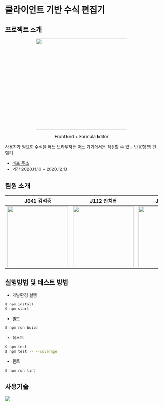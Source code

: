 # 클라이언트 기반 수식 편집기

## 프로젝트 소개

<p align=center><img src=https://i.imgur.com/3fggfFP.png width=300></p>
<p align=center><b>F</b>ront <b>E</b>nd + <b>F</b>ormula <b>E</b>ditor</p>

사용자가 필요한 수식을 어느 브라우저든 어느 기기에서든 작성할 수 있는 반응형 웹 편집기  

- [배포 주소](https://feditor.netlify.app)  
- 기간 2020.11.16 ~ 2020.12.18

## 팀원 소개

| J041 김석중  | J112 안치현  |  J179 전병재  | J181 전우민|
| :------------: | :------------: | :------------: | :------------: |
| <a href="https://github.com/seokju2ng"><img width="200px" src="https://ca.slack-edge.com/T019JFET9H7-U01ADUWN2DN-c66f6f1b97ae-512"/></a>  | <a href="https://github.com/enhakkore"><img width="200px" src="https://ca.slack-edge.com/T019JFET9H7-U0198CKFH4P-45a10b2bfb5e-512"></a> | <a href="https://github.com/ByeongjaeJeon"><img width="200px" src="https://ca.slack-edge.com/T019JFET9H7-U01A1UZAUQH-ab5312e06d0d-512"></a> | <a href="https://github.com/Woomin-Jeon"><img width="200px" src="https://ca.slack-edge.com/T019JFET9H7-U01AD1AA6TS-d91af18e8a16-512"/></a> |

## 실행방법 및 테스트 방법

- 개발환경 실행
```bash
$ npm install
$ npm start
```
- 빌드
```bash
$ npm run build
```
- 테스트
```bash
$ npm test
$ npm test -- --coverage
```
- 린트
```bash
$ npm run lint
```
 
## 사용기술
![](https://i.imgur.com/7543DKF.png)
